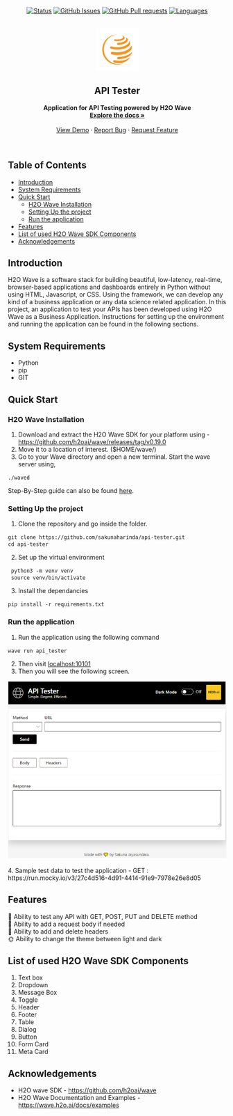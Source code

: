 
<div align="center">
  
  [![Status](https://img.shields.io/badge/status-active-green)]()
  [![GitHub Issues](https://img.shields.io/github/issues/sakunaharinda/api-tester?style=plastic)](https://github.com/sakunaharinda/api-tester/issues)
  [![GitHub Pull requests](https://img.shields.io/github/issues-pr-raw/sakunaharinda/api-tester)](https://github.com/sakunaharinda/api-tester/pulls) 
  [![Languages](https://img.shields.io/github/languages/top/sakunaharinda/api-tester)]()
  
</div>

<br />
<div align="center">
  <a href="https://github.com/sakunaharinda/api-tester">
    <img src="images/globe.png" alt="Logo" width="100" height="100">
  </a>
  <h2 align="center">API Tester</h2>
  <p align="center">
    <strong>Application for API Testing powered by H2O Wave</strong>
    <br/>
    <a href="https://github.com/othneildrew/Best-README-Template"><strong>Explore the docs »</strong></a>
    <br />
    <br />
    <a href="https://github.com/sakunaharinda/api-tester">View Demo</a>
    ·
    <a href="https://github.com/sakunaharinda/api-tester/issues">Report Bug</a>
    ·
    <a href="https://github.com/sakunaharinda/api-tester/issues">Request Feature</a>
  </p>
</div>
<br/>

## Table of Contents

- [Introduction](#intro)
- [System Requirements](#req)
- [Quick Start](#qstart)
  - [H2O Wave Installation](#qstart_waveinstall)
  - [Setting Up the project](#qstart_setup)
  - [Run the application](#qstart_run)
- [Features](#features)
- [List of used H2O Wave SDK Components](#comp)
- [Acknowledgements](#ack)

## Introduction <a name = "intro"></a>

H2O Wave is a software stack for building beautiful, low-latency, real-time, browser-based applications and dashboards entirely in Python without using HTML, Javascript, or CSS. Using the framework, we can develop any kind of a business application or any data science related application. In this project, an application to test your APIs has been developed using H2O Wave as a Business Application. Instructions for setting up the environment and running the application can be found in the following sections.

## System Requirements <a name = "req"></a>

- Python
- pip
- GIT

## Quick Start <a name = "qstart"></a>

### H2O Wave Installation <a name = "qstart_waveinstall"></a>

1. Download and extract the H2O Wave SDK for your platform using -
https://github.com/h2oai/wave/releases/tag/v0.19.0 
2. Move it to a location of interest. ($HOME/wave/)
3. Go to your Wave directory and open a new terminal. Start the wave server using,
  ```
./waved
```

Step-By-Step guide can also be found [here](https://wave.h2o.ai/docs/installation).

### Setting Up the project <a name = "qstart_setup"></a>

1. Clone the repository and go inside the folder.
  ```
  git clone https://github.com/sakunaharinda/api-tester.git
  cd api-tester
  ```
2. Set up the virtual environment
  ```
   python3 -m venv venv
   source venv/bin/activate
  ```
3. Install the dependancies
  ```
  pip install -r requirements.txt
  ```
  
### Run the application <a name = "qstart_run"></a>

1. Run the application using the following command
  ```
  wave run api_tester
  ```
2. Then visit [localhost:10101](http://localhost:10101/api)
3. Then you will see the following screen.

<div align="center">
  <img src="images/home.PNG" alt="Home">
</div>
<br/>
4. Sample test data to test the application
   - GET : https://run.mocky.io/v3/27c4d516-4d91-4414-91e9-7978e26e8d05

## Features <a name = "features"></a>

🔮 Ability to test any API with GET, POST, PUT and DELETE method
<br/>
📄 Ability to add a request body if needed
<br/>
📜 Ability to add and delete headers
<br/>
🌞 Ability to change the theme between light and dark
<br/>

## List of used H2O Wave SDK Components <a name = "comp"></a>

1. Text box
2. Dropdown
3. Message Box
4. Toggle
5. Header
6. Footer
7. Table
8. Dialog
9. Button
10. Form Card
11. Meta Card

## Acknowledgements <a name = "ack"></a>

- H2O wave SDK - https://github.com/h2oai/wave 
- H2O Wave Documentation and Examples - https://wave.h2o.ai/docs/examples 



